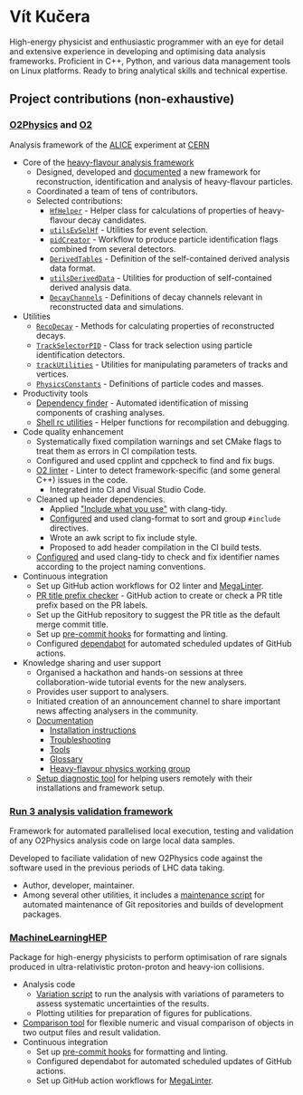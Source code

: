 # Vít Kučera

High-energy physicist and enthusiastic programmer with an eye for detail and extensive experience in developing and optimising data analysis frameworks.
Proficient in C++, Python, and various data management tools on Linux platforms.
Ready to bring analytical skills and technical expertise.

## Project contributions (non-exhaustive)

### [O2Physics](https://github.com/AliceO2Group/O2Physics) and [O2](https://github.com/AliceO2Group/AliceO2)

Analysis framework of the [ALICE](https://alice-collaboration.web.cern.ch/) experiment at [CERN](https://home.cern/)

- Core of the [heavy-flavour analysis framework](https://github.com/AliceO2Group/O2Physics/tree/master/PWGHF)
  - Designed, developed and [documented](https://aliceo2group.github.io/analysis-framework/docs/advanced-specifics/pwghf.html) a new framework for reconstruction, identification and analysis of heavy-flavour particles.
  - Coordinated a team of tens of contributors.
  - Selected contributions:
    - [`HfHelper`](https://github.com/AliceO2Group/O2Physics/blob/master/PWGHF/Core/HfHelper.h) - Helper class for calculations of properties of heavy-flavour decay candidates.
    - [`utilsEvSelHf`](https://github.com/AliceO2Group/O2Physics/blob/master/PWGHF/Utils/utilsEvSelHf.h) - Utilities for event selection.
    - [`pidCreator`](https://github.com/AliceO2Group/O2Physics/blob/master/PWGHF/TableProducer/pidCreator.cxx) - Workflow to produce particle identification flags combined from several detectors.
    - [`DerivedTables`](https://github.com/AliceO2Group/O2Physics/blob/master/PWGHF/DataModel/DerivedTables.h) - Definition of the self-contained derived analysis data format.
    - [`utilsDerivedData`](https://github.com/AliceO2Group/O2Physics/blob/master/PWGHF/Utils/utilsDerivedData.h) - Utilities for production of self-contained derived analysis data.
    - [`DecayChannels`](https://github.com/AliceO2Group/O2Physics/blob/master/PWGHF/Core/DecayChannels.h) - Definitions of decay channels relevant in reconstructed data and simulations.
- Utilities
  - [`RecoDecay`](https://github.com/AliceO2Group/O2Physics/blob/master/Common/Core/RecoDecay.h) - Methods for calculating properties of reconstructed decays.
  - [`TrackSelectorPID`](https://github.com/AliceO2Group/O2Physics/blob/master/Common/Core/TrackSelectorPID.h) - Class for track selection using particle identification detectors.
  - [`trackUtilities`](https://github.com/AliceO2Group/O2Physics/blob/master/Common/Core/trackUtilities.h) - Utilities for manipulating parameters of tracks and vertices.
  - [`PhysicsConstants`](https://github.com/AliceO2Group/AliceO2/blob/dev/Common/Constants/include/CommonConstants/PhysicsConstants.h) - Definitions of particle codes and masses.
- Productivity tools
  - [Dependency finder](https://aliceo2group.github.io/analysis-framework/docs/tools/dependencyFinder.html) - Automated identification of missing components of crashing analyses.
  - [Shell rc utilities](https://aliceo2group.github.io/analysis-framework/docs/tools/#shell-rc-utilities) - Helper functions for recompilation and debugging.
- Code quality enhancement
  - Systematically fixed compilation warnings and set CMake flags to treat them as errors in CI compilation tests.
  - Configured and used cpplint and cppcheck to find and fix bugs.
  - [O2 linter](https://aliceo2group.github.io/analysis-framework/docs/tools/o2linter.html) - Linter to detect framework-specific (and some general C++) issues in the code.
    - Integrated into CI and Visual Studio Code.
  - Cleaned up header dependencies.
    - Applied ["Include what you use"](https://include-what-you-use.org/) with clang-tidy.
    - [Configured](https://github.com/AliceO2Group/O2Physics/pull/11448) and used clang-format to sort and group `#include` directives.
    - Wrote an awk script to fix include style.
    - Proposed to add header compilation in the CI build tests.
  - [Configured](https://github.com/AliceO2Group/O2Physics/pull/11616) and used clang-tidy to check and fix identifier names according to the project naming conventions.
- Continuous integration
  - Set up GitHub action workflows for O2 linter and [MegaLinter](https://megalinter.io/).
  - [PR title prefix checker](https://github.com/AliceO2Group/O2Physics/blob/master/.github/workflows/labeler.yml) - GitHub action to create or check a PR title prefix based on the PR labels.
  - Set up the GitHub repository to suggest the PR title as the default merge commit title.
  - Set up [pre-commit hooks](https://github.com/AliceO2Group/O2Physics/blob/master/.pre-commit-config.yaml) for formatting and linting.
  - Configured [dependabot](https://github.com/AliceO2Group/O2Physics/blob/master/.github/dependabot.yml) for automated scheduled updates of GitHub actions.
- Knowledge sharing and user support
  - Organised a hackathon and hands-on sessions at three collaboration-wide tutorial events for the new analysers.
  - Provides user support to analysers.
  - Initiated creation of an announcement channel to share important news affecting analysers in the community.
  - [Documentation](https://aliceo2group.github.io/analysis-framework/)
    - [Installation instructions](https://aliceo2group.github.io/analysis-framework/docs/gettingstarted/installing.html)
    - [Troubleshooting](https://aliceo2group.github.io/analysis-framework/docs/troubleshooting/)
    - [Tools](https://aliceo2group.github.io/analysis-framework/docs/tools/)
    - [Glossary](https://aliceo2group.github.io/analysis-framework/docs/glossary/)
    - [Heavy-flavour physics working group](https://aliceo2group.github.io/analysis-framework/docs/advanced-specifics/pwghf.html)
  - [Setup diagnostic tool](https://aliceo2group.github.io/analysis-framework/docs/tools/#setup-diagnostic-tool) for helping users remotely with their installations and framework setup.

### [Run 3 analysis validation framework](https://github.com/AliceO2Group/Run3AnalysisValidation)

Framework for automated parallelised local execution, testing and validation of any O2Physics analysis code on large local data samples.

Developed to faciliate validation of new O2Physics code against the software used in the previous periods of LHC data taking.

- Author, developer, maintainer.
- Among several other utilities, it includes a [maintenance script](https://github.com/AliceO2Group/Run3AnalysisValidation?tab=readme-ov-file#keep-your-repositories-and-installations-up-to-date-and-clean) for automated maintenance of Git repositories and builds of development packages.

### [MachineLearningHEP](https://github.com/alisw/MachineLearningHEP)

Package for high-energy physicists to perform optimisation of rare signals produced in ultra-relativistic proton-proton and heavy-ion collisions.

- Analysis code
  - [Variation script](https://github.com/alisw/MachineLearningHEP/blob/run3/machine_learning_hep/do_variations.py) to run the analysis with variations of parameters to assess systematic uncertainties of the results.
  - Plotting utilities for preparation of figures for publications.
- [Comparison tool](https://github.com/alisw/MachineLearningHEP/blob/run3/machine_learning_hep/utils/compare_root_files.py) for flexible numeric and visual comparison of objects in two output files and result validation.
- Continuous integration
  - Set up [pre-commit hooks](https://github.com/alisw/MachineLearningHEP/blob/run3/.pre-commit-config.yaml) for formatting and linting.
  - Configured dependabot for automated scheduled updates of GitHub actions.
  - Set up GitHub action workflows for [MegaLinter](https://megalinter.io/).
